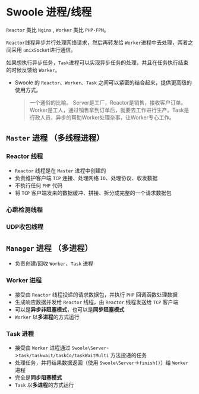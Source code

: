 <!--
 * @Descripttion: Master 进程、Reactor 线程、Worker 进程、Task 进程、Manager 进程
 * @Author: tacks321@qq.com
 * @Date: 2021-01-21 17:46:59
 * @LastEditTime: 2021-01-21 18:36:58
-->


# Swoole 进程/线程

`Reactor` 类比 `Nginx` , `Worker` 类比 `PHP-FPM`。 

`Reactor`线程异步并行处理网络请求，然后再转发给 `Worker`进程中去处理，两者之间采用 `unixSocket`进行通信。

如果想执行异步任务，`Task`进程可以实现异步任务的处理，并且在任务执行结束的时候反馈给 `Worker`。



- Swoole 的 `Reactor`、`Worker`、`Task` 之间可以紧密的结合起来，提供更高级的使用方式。

    > 一个通俗的比喻。 Server是工厂，Reactor是销售，接收客户订单。Worker是工人，通过销售拿到订单后，就要去工作进行生产。Task是行政人员，异步的帮助Worker处理杂事，让Worker专心工作。

## `Master` 进程 （多线程进程）

### Reactor 线程

- `Reactor` 线程是在 `Master` 进程中创建的
- 负责维护客户端 `TCP` 连接、处理网络 `IO`、处理协议、收发数据
- 不执行任何 `PHP` 代码
- 将 `TCP` 客户端发来的数据缓冲、拼接、拆分成完整的一个请求数据包

### 心跳检测线程

### UDP收包线程




## `Manager` 进程 （多进程）

- 负责创建/回收 `Worker`、`Task` 进程

### Worker 进程

- 接受由 `Reactor` 线程投递的请求数据包，并执行 `PHP` 回调函数处理数据
- 生成响应数据并发给 `Reactor` 线程，由 `Reactor` 线程发送给 `TCP` 客户端
- 可以是**异步非阻塞模式**，也可以是**同步阻塞模式**
- `Worker` 以**多进程**的方式运行


### Task 进程

- 接受由 `Worker` 进程通过 `Swoole\Server`->`task/taskwait/taskCo/taskWaitMulti` 方法投递的任务
- 处理任务，并将结果数据返回（使用 `Swoole\Server`->`finish()`）给 `Worker` 进程
- 完全是**同步阻塞模式**
- `Task` 以**多进程**的方式运行